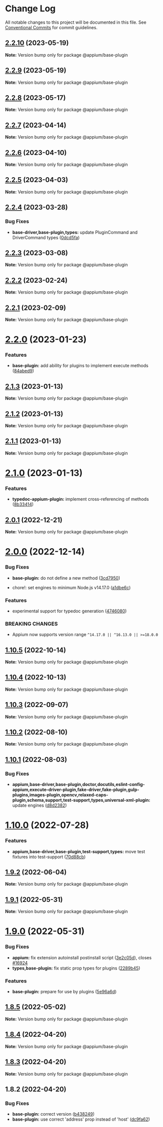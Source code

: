 # Change Log

All notable changes to this project will be documented in this file.
See [Conventional Commits](https://conventionalcommits.org) for commit guidelines.

## [2.2.10](https://github.com/appium/appium/compare/@appium/base-plugin@2.2.9...@appium/base-plugin@2.2.10) (2023-05-19)

**Note:** Version bump only for package @appium/base-plugin





## [2.2.9](https://github.com/appium/appium/compare/@appium/base-plugin@2.2.8...@appium/base-plugin@2.2.9) (2023-05-19)

**Note:** Version bump only for package @appium/base-plugin





## [2.2.8](https://github.com/appium/appium/compare/@appium/base-plugin@2.2.7...@appium/base-plugin@2.2.8) (2023-05-17)

**Note:** Version bump only for package @appium/base-plugin





## [2.2.7](https://github.com/appium/appium/compare/@appium/base-plugin@2.2.6...@appium/base-plugin@2.2.7) (2023-04-14)

**Note:** Version bump only for package @appium/base-plugin





## [2.2.6](https://github.com/appium/appium/compare/@appium/base-plugin@2.2.5...@appium/base-plugin@2.2.6) (2023-04-10)

**Note:** Version bump only for package @appium/base-plugin





## [2.2.5](https://github.com/appium/appium/compare/@appium/base-plugin@2.2.4...@appium/base-plugin@2.2.5) (2023-04-03)

**Note:** Version bump only for package @appium/base-plugin





## [2.2.4](https://github.com/appium/appium/compare/@appium/base-plugin@2.2.3...@appium/base-plugin@2.2.4) (2023-03-28)


### Bug Fixes

* **base-driver,base-plugin,types:** update PluginCommand and DriverCommand types ([0dcd5fa](https://github.com/appium/appium/commit/0dcd5fa371af523c6527e55de4cff6cd472fde22))





## [2.2.3](https://github.com/appium/appium/compare/@appium/base-plugin@2.2.2...@appium/base-plugin@2.2.3) (2023-03-08)

**Note:** Version bump only for package @appium/base-plugin





## [2.2.2](https://github.com/appium/appium/compare/@appium/base-plugin@2.2.1...@appium/base-plugin@2.2.2) (2023-02-24)

**Note:** Version bump only for package @appium/base-plugin





## [2.2.1](https://github.com/appium/appium/compare/@appium/base-plugin@2.2.0...@appium/base-plugin@2.2.1) (2023-02-09)

**Note:** Version bump only for package @appium/base-plugin





# [2.2.0](https://github.com/appium/appium/compare/@appium/base-plugin@2.1.3...@appium/base-plugin@2.2.0) (2023-01-23)


### Features

* **base-plugin:** add ability for plugins to implement execute methods ([84abed9](https://github.com/appium/appium/commit/84abed920a1dc796ff09013ce86079de5a25fe50))





## [2.1.3](https://github.com/appium/appium/compare/@appium/base-plugin@2.1.2...@appium/base-plugin@2.1.3) (2023-01-13)

**Note:** Version bump only for package @appium/base-plugin





## [2.1.2](https://github.com/appium/appium/compare/@appium/base-plugin@2.1.1...@appium/base-plugin@2.1.2) (2023-01-13)

**Note:** Version bump only for package @appium/base-plugin





## [2.1.1](https://github.com/appium/appium/compare/@appium/base-plugin@2.1.0...@appium/base-plugin@2.1.1) (2023-01-13)

**Note:** Version bump only for package @appium/base-plugin





# [2.1.0](https://github.com/appium/appium/compare/@appium/base-plugin@2.0.1...@appium/base-plugin@2.1.0) (2023-01-13)


### Features

* **typedoc-appium-plugin:** implement cross-referencing of methods ([8b33414](https://github.com/appium/appium/commit/8b334149018f7d49448da9e7982356c72bcd468e))





## [2.0.1](https://github.com/appium/appium/compare/@appium/base-plugin@2.0.0...@appium/base-plugin@2.0.1) (2022-12-21)

**Note:** Version bump only for package @appium/base-plugin

# [2.0.0](https://github.com/appium/appium/compare/@appium/base-plugin@1.10.5...@appium/base-plugin@2.0.0) (2022-12-14)

### Bug Fixes

- **base-plugin:** do not define a new method ([3cd7950](https://github.com/appium/appium/commit/3cd79509f88714cf371a591e4e0ac000b66d92b6))

- chore!: set engines to minimum Node.js v14.17.0 ([a1dbe6c](https://github.com/appium/appium/commit/a1dbe6c43efe76604943a607d402f4c8b864d652))

### Features

- experimental support for typedoc generation ([4746080](https://github.com/appium/appium/commit/4746080e54ed8bb494cbc7c6ce83db503bf6bb52))

### BREAKING CHANGES

- Appium now supports version range `^14.17.0 || ^16.13.0 || >=18.0.0`

## [1.10.5](https://github.com/appium/appium/compare/@appium/base-plugin@1.10.4...@appium/base-plugin@1.10.5) (2022-10-14)

**Note:** Version bump only for package @appium/base-plugin

## [1.10.4](https://github.com/appium/appium/compare/@appium/base-plugin@1.10.3...@appium/base-plugin@1.10.4) (2022-10-13)

**Note:** Version bump only for package @appium/base-plugin

## [1.10.3](https://github.com/appium/appium/compare/@appium/base-plugin@1.10.2...@appium/base-plugin@1.10.3) (2022-09-07)

**Note:** Version bump only for package @appium/base-plugin

## [1.10.2](https://github.com/appium/appium/compare/@appium/base-plugin@1.10.1...@appium/base-plugin@1.10.2) (2022-08-10)

**Note:** Version bump only for package @appium/base-plugin

## [1.10.1](https://github.com/appium/appium/compare/@appium/base-plugin@1.10.0...@appium/base-plugin@1.10.1) (2022-08-03)

### Bug Fixes

- **appium,base-driver,base-plugin,doctor,docutils,eslint-config-appium,execute-driver-plugin,fake-driver,fake-plugin,gulp-plugins,images-plugin,opencv,relaxed-caps-plugin,schema,support,test-support,types,universal-xml-plugin:** update engines ([d8d2382](https://github.com/appium/appium/commit/d8d2382327ba7b7db8a4d1cad987c0e60184c92d))

# [1.10.0](https://github.com/appium/appium/compare/@appium/base-plugin@1.9.2...@appium/base-plugin@1.10.0) (2022-07-28)

### Features

- **appium,base-driver,base-plugin,test-support,types:** move test fixtures into test-support ([70d88cb](https://github.com/appium/appium/commit/70d88cb86f28354efe313cc6be6a0afef20b38b3))

## [1.9.2](https://github.com/appium/appium/compare/@appium/base-plugin@1.9.1...@appium/base-plugin@1.9.2) (2022-06-04)

**Note:** Version bump only for package @appium/base-plugin

## [1.9.1](https://github.com/appium/appium/compare/@appium/base-plugin@1.9.0...@appium/base-plugin@1.9.1) (2022-05-31)

**Note:** Version bump only for package @appium/base-plugin

# [1.9.0](https://github.com/appium/appium/compare/@appium/base-plugin@1.8.5...@appium/base-plugin@1.9.0) (2022-05-31)

### Bug Fixes

- **appium:** fix extension autoinstall postinstall script ([3e2c05d](https://github.com/appium/appium/commit/3e2c05d8a290072484afde34fe5fd968618f6359)), closes [#16924](https://github.com/appium/appium/issues/16924)
- **types,base-plugin:** fix static prop types for plugins ([2289b45](https://github.com/appium/appium/commit/2289b4527208c595b2758b9b14d86a2ab91ac15f))

### Features

- **base-plugin:** prepare for use by plugins ([5e96a6d](https://github.com/appium/appium/commit/5e96a6d2a7a79e96de03802b05406325765f15ab))

## [1.8.5](https://github.com/appium/appium/compare/@appium/base-plugin@1.8.4...@appium/base-plugin@1.8.5) (2022-05-02)

**Note:** Version bump only for package @appium/base-plugin

## [1.8.4](https://github.com/appium/appium/compare/@appium/base-plugin@1.8.3...@appium/base-plugin@1.8.4) (2022-04-20)

**Note:** Version bump only for package @appium/base-plugin

## [1.8.3](https://github.com/appium/appium/compare/@appium/base-plugin@1.8.2...@appium/base-plugin@1.8.3) (2022-04-20)

**Note:** Version bump only for package @appium/base-plugin

## 1.8.2 (2022-04-20)

### Bug Fixes

- **base-plugin:** correct version ([b438249](https://github.com/appium/appium/commit/b438249583ef7950dc5f23e51049c677de24b716))
- **base-plugin:** use correct 'address' prop instead of 'host' ([dc9fa62](https://github.com/appium/appium/commit/dc9fa6236db7dbaaeccdbe9e8dcb83bde179ed72))
